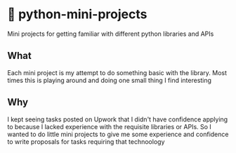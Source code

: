 # 🐣 python-mini-projects

Mini projects for getting familiar with different python libraries and APIs

## What

Each mini project is my attempt to do something basic with the library. Most times this is playing around and doing one small thing I find interesting

## Why

I kept seeing tasks posted on Upwork that I didn't have confidence applying to because I lacked experience with the requisite libraries or APIs. So I wanted to do little mini projects to give me some experience and confidence to write proposals for tasks requiring that technoology
